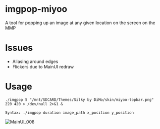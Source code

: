 # imgpop-miyoo
A tool for popping up an image at any given location on the screen on the MMP

# Issues
- Aliasing around edges
- Flickers due to MainUI redraw

# Usage 
`./imgpop 5 "/mnt/SDCARD/Themes/Silky by DiMo/skin/miyoo-topbar.png" 220 420 > /dev/null 2>&1 &`

`Syntax: ./imgpop duration image_path x_position y_position`

![MainUI_008](https://user-images.githubusercontent.com/47260768/236965163-06aa8ca1-0a30-4d51-a70e-8e89ad389327.png)

